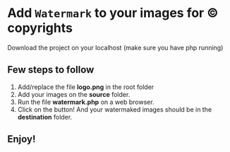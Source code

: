 # Add `Watermark` to your images for &copy; copyrights

Download the project on your localhost (make sure you have php running)

## Few steps to follow

1. Add/replace the file **logo.png** in the root folder
2. Add your images on the **source** folder.
3. Run the file **watermark.php** on a web browser.
4. Click on the button! And your watermaked images should be in the **destination** folder.

## Enjoy!